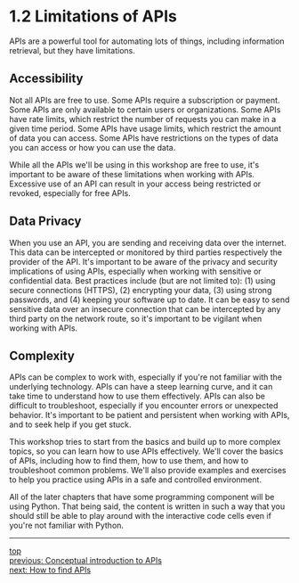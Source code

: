 # 1.2 Limitations of APIs

APIs are a powerful tool for automating lots of things, including information retrieval, but they have limitations.

## Accessibility

Not all APIs are free to use. Some APIs require a subscription or payment. Some APIs are only available to certain users or organizations. Some APIs have rate limits, which restrict the number of requests you can make in a given time period. Some APIs have usage limits, which restrict the amount of data you can access. Some APIs have restrictions on the types of data you can access or how you can use the data.

While all the APIs we'll be using in this workshop are free to use, it's important to be aware of these limitations when working with APIs. Excessive use of an API can result in your access being restricted or revoked, especially for free APIs.

## Data Privacy

When you use an API, you are sending and receiving data over the internet. This data can be intercepted or monitored by third parties respectively the provider of the API. It's important to be aware of the privacy and security implications of using APIs, especially when working with sensitive or confidential data. Best practices include (but are not limited to): (1) using secure connections (HTTPS), (2) encrypting your data, (3) using strong passwords, and (4) keeping your software up to date. It can be easy to send sensitive data over an insecure connection that can be intercepted by any third party on the network route, so it's important to be vigilant when working with APIs.

## Complexity

APIs can be complex to work with, especially if you're not familiar with the underlying technology. APIs can have a steep learning curve, and it can take time to understand how to use them effectively. APIs can also be difficult to troubleshoot, especially if you encounter errors or unexpected behavior. It's important to be patient and persistent when working with APIs, and to seek help if you get stuck.

This workshop tries to start from the basics and build up to more complex topics, so you can learn how to use APIs effectively. We'll cover the basics of APIs, including how to find them, how to use them, and how to troubleshoot common problems. We'll also provide examples and exercises to help you practice using APIs in a safe and controlled environment.

All of the later chapters that have some programming component will be using Python. That being said, the content is written in such a way that you should still be able to play around with the interactive code cells even if you're not familiar with Python.

---
[top](../README.md#table-of-contents)<br/>
[previous: Conceptual introduction to APIs](1-1-conceptual-introduction.md)<br/>
[next: How to find APIs](1-3-finding-apis.md)<br/>
